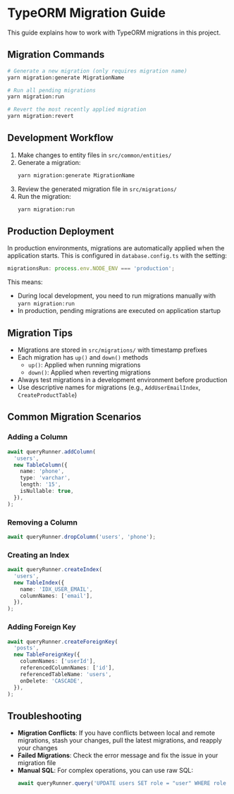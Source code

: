 # TypeORM Migration Guide

This guide explains how to work with TypeORM migrations in this project.

## Migration Commands

```bash
# Generate a new migration (only requires migration name)
yarn migration:generate MigrationName

# Run all pending migrations
yarn migration:run

# Revert the most recently applied migration
yarn migration:revert
```

## Development Workflow

1. Make changes to entity files in `src/common/entities/`
2. Generate a migration:
   ```bash
   yarn migration:generate MigrationName
   ```
3. Review the generated migration file in `src/migrations/`
4. Run the migration:
   ```bash
   yarn migration:run
   ```

## Production Deployment

In production environments, migrations are automatically applied when the application starts. This is configured in `database.config.ts` with the setting:

```typescript
migrationsRun: process.env.NODE_ENV === 'production';
```

This means:

- During local development, you need to run migrations manually with `yarn migration:run`
- In production, pending migrations are executed on application startup

## Migration Tips

- Migrations are stored in `src/migrations/` with timestamp prefixes
- Each migration has `up()` and `down()` methods
  - `up()`: Applied when running migrations
  - `down()`: Applied when reverting migrations
- Always test migrations in a development environment before production
- Use descriptive names for migrations (e.g., `AddUserEmailIndex`, `CreateProductTable`)

## Common Migration Scenarios

### Adding a Column

```typescript
await queryRunner.addColumn(
  'users',
  new TableColumn({
    name: 'phone',
    type: 'varchar',
    length: '15',
    isNullable: true,
  }),
);
```

### Removing a Column

```typescript
await queryRunner.dropColumn('users', 'phone');
```

### Creating an Index

```typescript
await queryRunner.createIndex(
  'users',
  new TableIndex({
    name: 'IDX_USER_EMAIL',
    columnNames: ['email'],
  }),
);
```

### Adding Foreign Key

```typescript
await queryRunner.createForeignKey(
  'posts',
  new TableForeignKey({
    columnNames: ['userId'],
    referencedColumnNames: ['id'],
    referencedTableName: 'users',
    onDelete: 'CASCADE',
  }),
);
```

## Troubleshooting

- **Migration Conflicts**: If you have conflicts between local and remote migrations, stash your changes, pull the latest migrations, and reapply your changes
- **Failed Migrations**: Check the error message and fix the issue in your migration file
- **Manual SQL**: For complex operations, you can use raw SQL:
  ```typescript
  await queryRunner.query('UPDATE users SET role = "user" WHERE role IS NULL');
  ```
